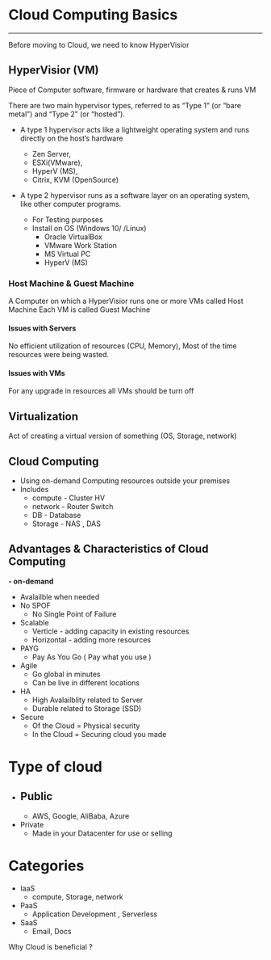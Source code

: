 # Cloud Computing Basics
------------------------
Before moving to Cloud, we need to know HyperVisior 

## HyperVisior (VM)
Piece of Computer software, firmware or hardware that creates & runs VM

There are two main hypervisor types, referred to as “Type 1” (or “bare metal”) and “Type 2” (or “hosted”). 
- A type 1 hypervisor acts like a lightweight operating system and runs directly on the host’s hardware
  - Zen Server, 
  - ESXi(VMware), 
  - HyperV (MS), 
  - Citrix, KVM (OpenSource)
  
- A type 2 hypervisor runs as a software layer on an operating system, like other computer programs.
  - For Testing purposes
  - Install on OS (Windows 10/ /Linux)
    - Oracle VirtualBox
    - VMware Work Station 
    - MS Virtual PC
    - HyperV (MS)

### Host Machine & Guest Machine
A Computer on which a HyperVisior runs one or more VMs called Host Machine 
Each VM is called Guest Machine

#### Issues with Servers
No efficient utilization of resources (CPU, Memory), Most of the time resources were being wasted.

#### Issues with VMs
For any upgrade in resources all VMs should be turn off 

## Virtualization
Act of creating a virtual version of something (OS, Storage, network)

## Cloud Computing
- Using on-demand Computing resources outside your premises
- Includes 
  - compute - Cluster HV
  - network - Router Switch
  - DB - Database
  - Storage - NAS , DAS

## Advantages & Characteristics of Cloud Computing

**- on-demand**
  - Avalailble when needed 
- No SPOF
  - No Single Point of Failure
- Scalable 
  - Verticle - adding capacity in existing resources
  - Horizontal - adding more resources
- PAYG
  - Pay As You Go ( Pay what you use )
- Agile 
  - Go global in minutes 
  - Can be live in different locations 
- HA  
  - High Avalailblity related to Server
  - Durable related to Storage (SSD)
- Secure
  - Of the Cloud = Physical security
  - In the Cloud =  Securing cloud you made

# Type of cloud
- Public 
  - 
    - AWS, Google, AliBaba, Azure 
- Private 
  - Made in your Datacenter for use or selling 

# Categories
- IaaS
  - compute, Storage, network
- PaaS
  - Application Development , Serverless
- SaaS
  - Email, Docs


























Why Cloud is beneficial ?
